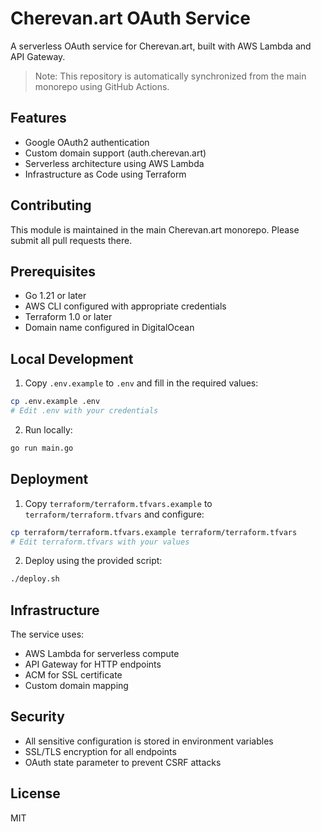 # Cherevan.art OAuth Service

A serverless OAuth service for Cherevan.art, built with AWS Lambda and API Gateway.

> Note: This repository is automatically synchronized from the main monorepo using GitHub Actions.

## Features

- Google OAuth2 authentication
- Custom domain support (auth.cherevan.art)
- Serverless architecture using AWS Lambda
- Infrastructure as Code using Terraform

## Contributing

This module is maintained in the main Cherevan.art monorepo. Please submit all pull requests there.

## Prerequisites

- Go 1.21 or later
- AWS CLI configured with appropriate credentials
- Terraform 1.0 or later
- Domain name configured in DigitalOcean

## Local Development

1. Copy `.env.example` to `.env` and fill in the required values:
```bash
cp .env.example .env
# Edit .env with your credentials
```

2. Run locally:
```bash
go run main.go
```

## Deployment

1. Copy `terraform/terraform.tfvars.example` to `terraform/terraform.tfvars` and configure:
```bash
cp terraform/terraform.tfvars.example terraform/terraform.tfvars
# Edit terraform.tfvars with your values
```

2. Deploy using the provided script:
```bash
./deploy.sh
```

## Infrastructure

The service uses:
- AWS Lambda for serverless compute
- API Gateway for HTTP endpoints
- ACM for SSL certificate
- Custom domain mapping

## Security

- All sensitive configuration is stored in environment variables
- SSL/TLS encryption for all endpoints
- OAuth state parameter to prevent CSRF attacks

## License

MIT
